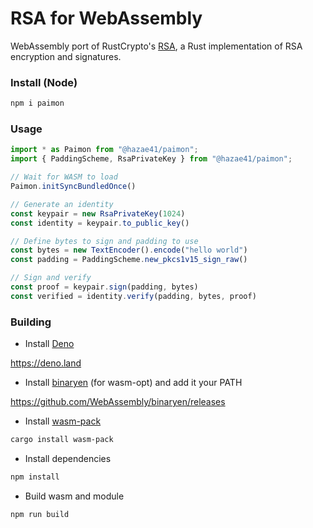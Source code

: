 # RSA for WebAssembly

WebAssembly port of RustCrypto's [RSA](https://github.com/RustCrypto/RSA), a
Rust implementation of RSA encryption and signatures.

### Install (Node)

```bash
npm i paimon
```

### Usage

```ts
import * as Paimon from "@hazae41/paimon";
import { PaddingScheme, RsaPrivateKey } from "@hazae41/paimon";

// Wait for WASM to load
Paimon.initSyncBundledOnce()

// Generate an identity
const keypair = new RsaPrivateKey(1024)
const identity = keypair.to_public_key()

// Define bytes to sign and padding to use
const bytes = new TextEncoder().encode("hello world")
const padding = PaddingScheme.new_pkcs1v15_sign_raw()

// Sign and verify
const proof = keypair.sign(padding, bytes)
const verified = identity.verify(padding, bytes, proof)
```

### Building

- Install [Deno](https://github.com/denoland/deno)

https://deno.land

- Install [binaryen](https://github.com/WebAssembly/binaryen) (for wasm-opt) and
  add it your PATH

https://github.com/WebAssembly/binaryen/releases

- Install [wasm-pack](https://github.com/rustwasm/wasm-pack)

```bash
cargo install wasm-pack
```

- Install dependencies

```bash
npm install
```

- Build wasm and module

```bash
npm run build
```
